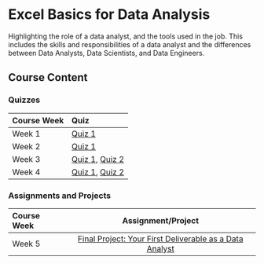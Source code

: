 
# Excel Basics for Data Analysis

Highlighting the role of a data analyst, and the tools used in the job. This includes the skills and responsibilities of a data analyst and the differences between Data Analysts, Data Scientists, and Data Engineers.

## Course Content

### Quizzes

| Course Week | Quiz|
| :--- | :--- |
| Week 1 | [Quiz 1](Quizzes/Introduction-to-spreadsheets-for-data-analysis.md) |
| Week 2 | [Quiz 1](Quizzes/Getting-started-using-spreadsheets.md) |
| Week 3 | [Quiz 1](Quizzes/Basics-of-data-quality-and-privacy.md), [Quiz 2](Cleaning-data.md) |
| Week 4 | [Quiz 1](Data-analysis-basics-filtering-and-sorting-data.md), [Quiz 2](Using-pivot-tables.md) |

### Assignments and Projects

| Course Week | Assignment/Project|
| :--- | :---: |
| Week 5 | [Final Project: Your First Deliverable as a Data Analyst](Assignments/) |
